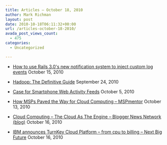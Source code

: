 ```yaml
---
title: Articles – October 18, 2010
author: Mark Richman
layout: post
date: 2010-10-18T06:11:32+00:00
url: /articles-october-18-2010/
avada_post_views_count:
  - 475
categories:
  - Uncategorized

---
```

  * [How to use Rails 3.0's new notification system to inject custom log events][1]
October 15, 2010 

  * [Hadoop: The Definitive Guide][2]
September 24, 2010 

  * [Case for Smartphone Web Activity Feeds][3]
October 5, 2010 

  * [How MSPs Paved the Way for Cloud Computing &#8211; MSPmentor][4]
October 13, 2010 

  * [Cloud Computing &#8211; The Cloud As The Engine &#8211; Blogger News Network (blog)][5]
October 16, 2010 

  * [IBM announces TurnKey Cloud Platform &#8211; from cpu to billing &#8211; Next Big Future][6]
October 16, 2010 </ul>

 [1]: http://feedproxy.google.com/~r/railsquicktips/~3/Gkbnk8ZvkCc/566725
 [2]: http://feeds.oreilly.com/~r/oreilly/ruby/~3/7405q-oWe8Y/
 [3]: http://feeds.igvita.com/~r/igvita/~3/e2jHINBQ0Fc/
 [4]: http://news.google.com/news/url?sa=t&fd=R&usg=AFQjCNEGQucJEJk3uNLMq-zJzGyicP9KYQ&url=http://www.mspmentor.net/2010/10/13/how-msps-paved-the-way-for-cloud-computing/comment-page-1/
 [5]: http://news.google.com/news/url?sa=t&fd=R&usg=AFQjCNEhfZhSKdekz-Bht3lgIEpFFVAIhA&url=http://www.bloggernews.net/125396
 [6]: http://news.google.com/news/url?sa=t&fd=R&usg=AFQjCNGa21KV9wKa5V517fLXeR8kh2Nl0g&url=http://nextbigfuture.com/2010/10/ibm-announces-turnkey-cloud-platform.html